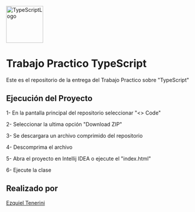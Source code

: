 <div>
  <p>
    <img 
        src="logo.png"
        alt="TypeScriptLogo"
        width="100px"
        height="100px"
    > 
  </p>
</div>

# Trabajo Practico TypeScript

Este es el repositorio de la entrega del Trabajo Practico sobre "TypeScript"

## Ejecución del Proyecto

1- En la pantalla principal del repositorio seleccionar "<> Code"

2- Seleccionar la ultima opción "Download ZIP"

3- Se descargara un archivo comprimido del repositorio

4- Descomprima el archivo

5- Abra el proyecto en Intellij IDEA o ejecute el "index.html"

6- Ejecute la clase 

## Realizado por
[Ezquiel Tenerini](https://github.com/Teneze)

